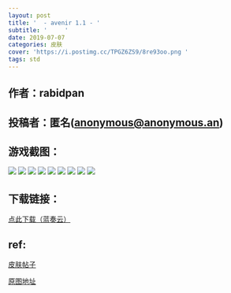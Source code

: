 ```yaml
---
layout: post
title: '  - avenir 1.1 - '
subtitle: '     '
date: 2019-07-07
categories: 皮肤
cover: 'https://i.postimg.cc/TPGZ6ZS9/8re93oo.png '
tags: std
---
```


## 作者：rabidpan

## 投稿者：匿名(anonymous@anonymous.an)
 
## 游戏截图：

<img src="https://i.postimg.cc/W3pLMQw3/0RqBBxw.png">

<img src="https://i.postimg.cc/L57cFhKY/3IFAGNC.png">

<img src="https://i.postimg.cc/TPGZ6ZS9/8re93oo.png">

<img src="https://i.postimg.cc/gJ2Qw3GL/dhdKtlG.png">

<img src="https://i.postimg.cc/2yqtGmbz/EM4KTpn.png">

<img src="https://i.postimg.cc/15qTNm1B/k3i1eig.png">

<img src="https://i.postimg.cc/jjsk9yw3/lqD20Zc.png">

<img src="https://i.postimg.cc/Kjg9LNwj/lYOeMae.png">

<img src="https://i.postimg.cc/nVyxWwHd/ovT7Le8.png">




## 下载链接：

[点此下载（蓝奏云）](https://www.lanzous.com/i4vp03i)

## ref:

[皮肤帖子](https://www.reddit.com/r/OsuSkins/comments/c3we8a/avenir_11/)

[原图地址](https://imgur.com/a/tvpI08Q)